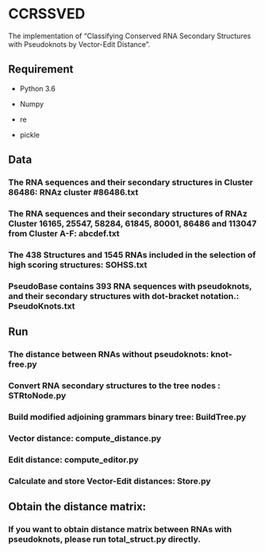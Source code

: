 # CCRSSVED
The implementation of “Classifying Conserved RNA Secondary Structures with Pseudoknots by Vector-Edit Distance”.  

## Requirement

- Python 3.6

- Numpy

- re

- pickle


## Data 
### The RNA sequences and their secondary structures in Cluster 86486: RNAz cluster #86486.txt
### The RNA sequences and their secondary structures of RNAz Cluster 16165, 25547, 58284, 61845, 80001, 86486 and 113047 from Cluster A-F: abcdef.txt
### The  438 Structures and 1545 RNAs included in the selection of high scoring structures: SOHSS.txt
### PseudoBase contains 393 RNA sequences with pseudoknots, and their secondary structures with dot-bracket notation.: PseudoKnots.txt


## Run
### The distance between RNAs without pseudoknots: knot-free.py
### Convert RNA secondary structures to the tree nodes : STRtoNode.py
### Build modified adjoining grammars binary tree: BuildTree.py
### Vector distance: compute_distance.py
### Edit distance: compute_editor.py
### Calculate and store Vector-Edit distances: Store.py
## Obtain the distance matrix: 
### If you want to obtain distance matrix  between RNAs with pseudoknots, please run total_struct.py directly.
